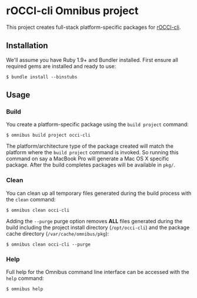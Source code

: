 # rOCCI-cli Omnibus project

This project creates full-stack platform-specific packages for [rOCCI-cli](https://github.com/gwdg/rOCCI-cli).

## Installation

We'll assume you have Ruby 1.9+ and Bundler installed. First ensure all
required gems are installed and ready to use:

```shell
$ bundle install --binstubs
```

## Usage

### Build

You create a platform-specific package using the `build project` command:

```shell
$ omnibus build project occi-cli
```

The platform/architecture type of the package created will match the platform
where the `build project` command is invoked. So running this command on say a
MacBook Pro will generate a Mac OS X specific package. After the build
completes packages will be available in `pkg/`.

### Clean

You can clean up all temporary files generated during the build process with
the `clean` command:

```shell
$ omnibus clean occi-cli
```

Adding the `--purge` purge option removes __ALL__ files generated during the
build including the project install directory (`/opt/occi-cli`) and
the package cache directory (`/var/cache/omnibus/pkg`):

```shell
$ omnibus clean occi-cli --purge
```

### Help

Full help for the Omnibus command line interface can be accessed with the
`help` command:

```shell
$ omnibus help
```


